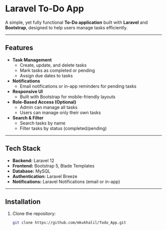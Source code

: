 # Laravel To-Do App

A simple, yet fully functional **To-Do application** built with **Laravel** and **Bootstrap**, designed to help users manage tasks efficiently.

---

## Features

- **Task Management**
  - Create, update, and delete tasks
  - Mark tasks as completed or pending
  - Assign due dates to tasks
- **Notifications**
  - Email notifications or in-app reminders for pending tasks
- **Responsive UI**
  - Built with Bootstrap for mobile-friendly layouts
- **Role-Based Access (Optional)**
  - Admin can manage all tasks
  - Users can manage only their own tasks
- **Search & Filter**
  - Search tasks by name
  - Filter tasks by status (completed/pending)

---

## Tech Stack

- **Backend:** Laravel 12
- **Frontend:** Bootstrap 5, Blade Templates
- **Database:** MySQL
- **Authentication:** Laravel Breeze
- **Notifications:** Laravel Notifications (email or in-app)

---

## Installation

1. Clone the repository:  
   ```bash
   git clone https://github.com/mkukhalil/Todo_App.git
